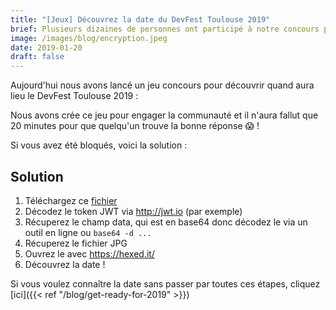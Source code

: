 ```yaml
---
title: "[Jeux] Découvrez la date du DevFest Toulouse 2019"
brief: Plusieurs dizaines de personnes ont participé à notre concours pour gagner le premier ticket pour le DevFest Toulouse 2019 !
image: /images/blog/encryption.jpeg
date: 2019-01-20
draft: false
---
```


Aujourd'hui nous avons lancé un jeu concours pour découvrir quand aura lieu le DevFest Toulouse 2019 :


Nous avons crée ce jeu pour engager la communauté et il n'aura fallut que 20 minutes pour que quelqu'un trouve la bonne réponse 😱 !


Si vous avez été bloqués, voici la solution :

## Solution

1. Téléchargez ce [fichier](http://bit.ly/SaurasTuTrouverLaDateDuDevFestToulouse2019)
2. Décodez le token JWT via <http://jwt.io> (par exemple)
3. Récuperez le champ data, qui est en base64 donc décodez le via un outil en ligne ou `base64 -d ...`
4. Récuperez le fichier JPG
5. Ouvrez le avec <https://hexed.it/>
6. Découvrez la date !

Si vous voulez connaître la date sans passer par toutes ces étapes, cliquez [ici]({{< ref "/blog/get-ready-for-2019" >}})